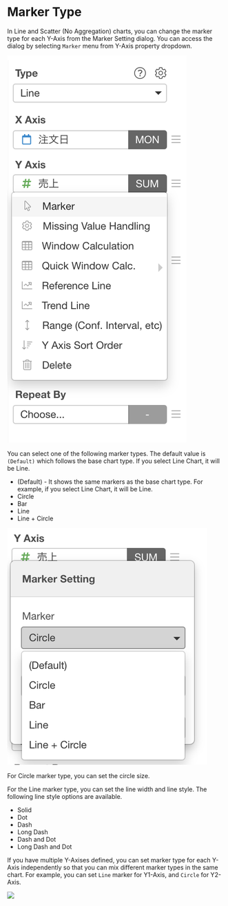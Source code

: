 # Marker Type

In Line and Scatter (No Aggregation) charts, you can change the marker type for each Y-Axis from the Marker Setting dialog. You can access the dialog by selecting `Marker` menu from Y-Axis property dropdown.

![](images/marker-toggle.png)
 
You can select one of the following marker types. The default value is `(Default)` which follows the base chart type. If you select Line Chart, it will be Line. 

* (Default) - It shows the same markers as the base chart type. For example, if you select Line Chart, it will be Line.  
* Circle
* Bar
* Line
* Line + Circle


![](images/marker-dialog1.png)

For Circle marker type, you can set the circle size. 


For the Line marker type, you can set the line width and line style. The following line style options are available.

* Solid 
* Dot
* Dash
* Long Dash
* Dash and Dot
* Long Dash and Dot


If you have multiple Y-Axises defined, you can set marker type for each Y-Axis independently so that you can mix different marker types in the same chart. For example, you can set `Line` marker for Y1-Axis, and `Circle` for Y2-Axis.  

![](images/marker.png)
